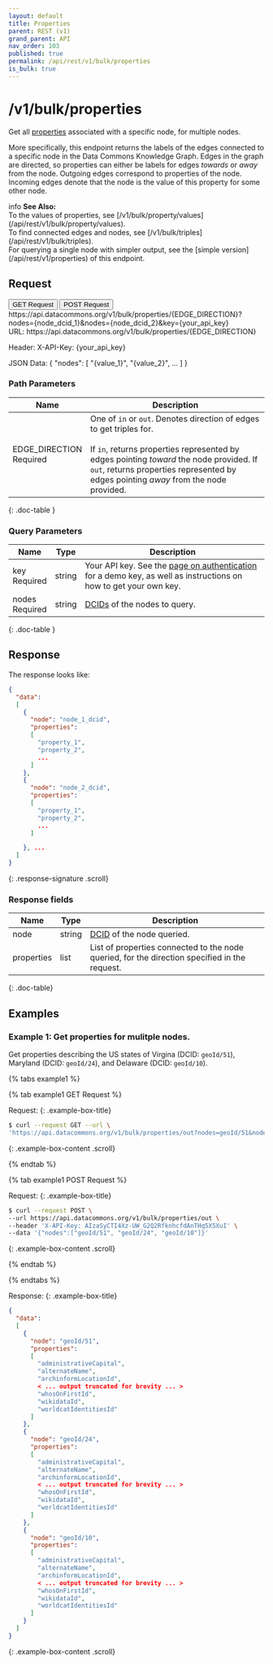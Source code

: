 ```yaml
---
layout: default
title: Properties
parent: REST (v1)
grand_parent: API
nav_order: 103
published: true
permalink: /api/rest/v1/bulk/properties
is_bulk: true
---
```


# /v1/bulk/properties

Get all [properties](/glossary.html#property) associated with a specific node,
for multiple nodes.

More specifically, this endpoint returns the labels of the edges connected to a
specific node in the Data Commons Knowledge Graph. Edges in the graph are
directed, so properties can either be labels for edges _towards_ or _away_ from
the node. Outgoing edges correspond to properties of the node. Incoming edges
denote that the node is the value of this property for some other node.

<div markdown="span" class="alert alert-warning" role="alert">
    <span class="material-icons md-16">info </span><b>See Also:</b><br />
    To the values of properties, see [/v1/bulk/property/values](/api/rest/v1/bulk/property/values).<br />
    To find connected edges and nodes, see [/v1/bulk/triples](/api/rest/v1/bulk/triples).<br />
    For querying a single node with simpler output, see the [simple version](/api/rest/v1/properties) of this endpoint.
</div>

## Request

<div class="api-tab">
  <button id="get-button" class="api-tablink" onclick="openTab(event, 'GET-request')">
    GET Request
  </button>
  <button id="post-button" class="api-tablink" onclick="openTab(event, 'POST-request')">
    POST Request
  </button>
</div>

<div id="GET-request" class="api-tabcontent api-signature">
https://api.datacommons.org/v1/bulk/properties/{EDGE_DIRECTION}?nodes={node_dcid_1}&nodes={node_dcid_2}&key={your_api_key}
</div>

<div id="POST-request" class="api-tabcontent api-signature">
URL:
https://api.datacommons.org/v1/bulk/properties/{EDGE_DIRECTION}

Header:
X-API-Key: {your_api_key}

JSON Data:
{
  "nodes":
  [
    "{value_1}",
    "{value_2}",
    ...
  ]
}

</div>

<script src="/assets/js/syntax_highlighting.js"></script>
<script src="/assets/js/api-doc-tabs.js"></script>

### Path Parameters

| Name                                                        | Description                                                                                                                                                                                                                                                      |
| ----------------------------------------------------------- | ---------------------------------------------------------------------------------------------------------------------------------------------------------------------------------------------------------------------------------------------------------------- |
| EDGE_DIRECTION <br /> <required-tag>Required</required-tag> | One of `in` or `out`. Denotes direction of edges to get triples for. <br /><br />If `in`, returns properties represented by edges pointing _toward_ the node provided. If `out`, returns properties represented by edges pointing _away_ from the node provided. |
{: .doc-table }

### Query Parameters

| Name                                               | Type   | Description                                                                                                                                                     |
| -------------------------------------------------- | ------ | --------------------------------------------------------------------------------------------------------------------------------------------------------------- |
| key <br /> <required-tag>Required</required-tag>   | string | Your API key. See the [page on authentication](/api/rest/v1/getting_started#authentication) for a demo key, as well as instructions on how to get your own key. |
| nodes <br /> <required-tag>Required</required-tag> | string | [DCIDs](/glossary.html#dcid) of the nodes to query.                                                                                                             |
{: .doc-table }

## Response

The response looks like:

```json
{
  "data":
  [
    {
      "node": "node_1_dcid",
      "properties":
      [
        "property_1",
        "property_2",
        ...
      ]
    },
    {
      "node": "node_2_dcid",
      "properties":
      [
        "property_1",
        "property_2",
        ...
      ]

    }, ...
  ]
}
```
{: .response-signature .scroll}

### Response fields

| Name       | Type   | Description                                                                                   |
| ---------- | ------ | --------------------------------------------------------------------------------------------- |
| node       | string | [DCID](/glossary.html#dcid) of the node queried.                                              |
| properties | list   | List of properties connected to the node queried, for the direction specified in the request. |
{: .doc-table}

## Examples

### Example 1: Get properties for mulitple nodes.

Get properties describing the US states of Virgina (DCID: `geoId/51`), Maryland
(DCID: `geoId/24`), and Delaware (DCID: `geoId/10`).

<div>
{% tabs example1 %}

{% tab example1 GET Request %}

Request:
{: .example-box-title}

```bash
$ curl --request GET --url \
'https://api.datacommons.org/v1/bulk/properties/out?nodes=geoId/51&nodes=geoId/24&nodes=geoId/10&key=AIzaSyCTI4Xz-UW_G2Q2RfknhcfdAnTHq5X5XuI'
```
{: .example-box-content .scroll}

{% endtab %}

{% tab example1 POST Request %}

Request:
{: .example-box-title}

```bash
$ curl --request POST \
--url https://api.datacommons.org/v1/bulk/properties/out \
--header 'X-API-Key: AIzaSyCTI4Xz-UW_G2Q2RfknhcfdAnTHq5X5XuI' \
--data '{"nodes":["geoId/51", "geoId/24", "geoId/10"]}'
```
{: .example-box-content .scroll}

{% endtab %}

{% endtabs %}

</div>
 
Response:
{: .example-box-title}

```json
{
  "data":
  [
    {
      "node": "geoId/51",
      "properties":
      [
        "administrativeCapital",
        "alternateName",
        "archinformLocationId",
        < ... output truncated for brevity ... >
        "whosOnFirstId",
        "wikidataId",
        "worldcatIdentitiesId"
      ]
    },
    {
      "node": "geoId/24",
      "properties":
      [
        "administrativeCapital",
        "alternateName",
        "archinformLocationId",
        < ... output truncated for brevity ... >
        "whosOnFirstId",
        "wikidataId",
        "worldcatIdentitiesId"
      ]
    },
    {
      "node": "geoId/10",
      "properties":
      [
        "administrativeCapital",
        "alternateName",
        "archinformLocationId",
        < ... output truncated for brevity ... >
        "whosOnFirstId",
        "wikidataId",
        "worldcatIdentitiesId"
      ]
    }
  ]
}
```
{: .example-box-content .scroll}
